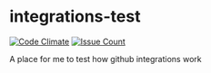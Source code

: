 # integrations-test
[![Code Climate](https://lima.codeclimate.com/github/jberry93/integrations-test/badges/gpa.svg)](https://lima.codeclimate.com/github/jberry93/integrations-test)
[![Issue Count](https://lima.codeclimate.com/github/jberry93/integrations-test/badges/issue_count.svg)](https://lima.codeclimate.com/github/jberry93/integrations-test)

A place for me to test how github integrations work
